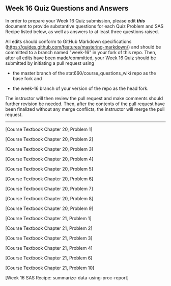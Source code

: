 
## Week 16 Quiz Questions and Answers

In order to prepare your Week 16 Quiz submission, please edit ***this*** document to provide substantive questions for each Quiz Problem and SAS Recipe listed below, as well as answers to at least three questions raised.

All edits should conform to GitHub Markdown specifications (https://guides.github.com/features/mastering-markdown/) and should be committed to a branch named "week-16" in your fork of this repo. Then, after all edits have been made/committed, your Week 16 Quiz should be submitted by initiating a pull request using

- the master branch of the stat660/course_questions_wiki repo as the base fork and

- the week-16 branch of your version of the repo as the head fork.

The instructor will then review the pull request and make comments should further revision be needed. Then, after the contents of the pull request have been finalized without any merge conflicts, the instructor will merge the pull request.



********************************************************************************



[Course Textbook Chapter 20, Problem 1]



[Course Textbook Chapter 20, Problem 2]



[Course Textbook Chapter 20, Problem 3]



[Course Textbook Chapter 20, Problem 4]



[Course Textbook Chapter 20, Problem 5]



[Course Textbook Chapter 20, Problem 6]



[Course Textbook Chapter 20, Problem 7]



[Course Textbook Chapter 20, Problem 8]



[Course Textbook Chapter 20, Problem 9]



[Course Textbook Chapter 21, Problem 1]



[Course Textbook Chapter 21, Problem 2]



[Course Textbook Chapter 21, Problem 3]



[Course Textbook Chapter 21, Problem 4]



[Course Textbook Chapter 21, Problem 6]



[Course Textbook Chapter 21, Problem 10]



[Week 16 SAS Recipe: summarize-data-using-proc-report]


